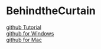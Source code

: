 BehindtheCurtain
================
[github Tutorial](http://learn.github.com/p/intro.html)  
[github for Windows](http://windows.github.com/)  
[github for Mac](http://mac.github.com/)